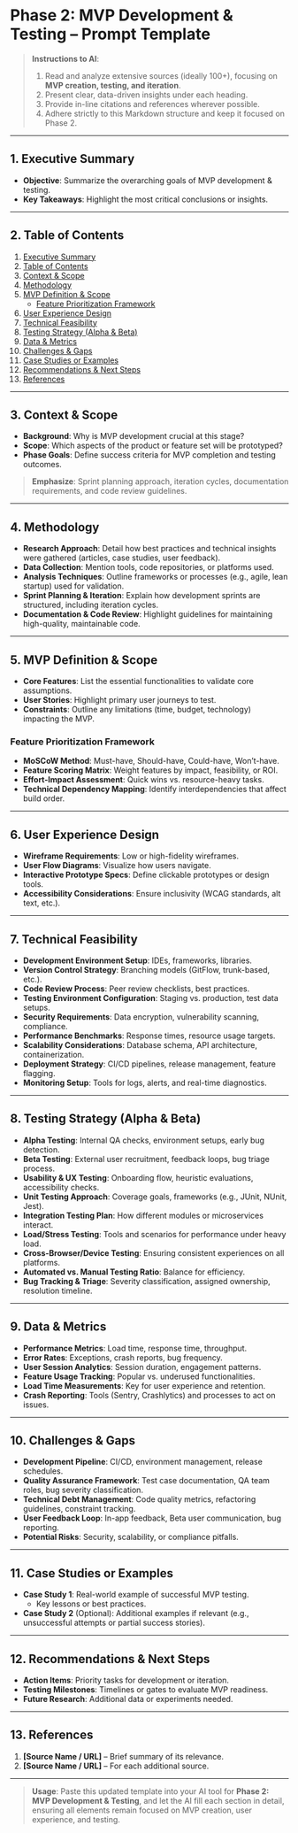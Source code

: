 # **Phase 2: MVP Development & Testing – Prompt Template**

> **Instructions to AI**:
> 1. Read and analyze extensive sources (ideally 100+), focusing on **MVP creation, testing, and iteration**.
> 2. Present clear, data-driven insights under each heading.
> 3. Provide in-line citations and references wherever possible.
> 4. Adhere strictly to this Markdown structure and keep it focused on Phase 2.

---

## **1. Executive Summary**
- **Objective**: Summarize the overarching goals of MVP development & testing.
- **Key Takeaways**: Highlight the most critical conclusions or insights.

---

## **2. Table of Contents**
1. [Executive Summary](#1-executive-summary)
2. [Table of Contents](#2-table-of-contents)
3. [Context & Scope](#3-context--scope)
4. [Methodology](#4-methodology)
5. [MVP Definition & Scope](#5-mvp-definition--scope)
   - [Feature Prioritization Framework](#feature-prioritization-framework)
6. [User Experience Design](#6-user-experience-design)
7. [Technical Feasibility](#7-technical-feasibility)
8. [Testing Strategy (Alpha & Beta)](#8-testing-strategy-alpha--beta)
9. [Data & Metrics](#9-data--metrics)
10. [Challenges & Gaps](#10-challenges--gaps)
11. [Case Studies or Examples](#11-case-studies-or-examples)
12. [Recommendations & Next Steps](#12-recommendations--next-steps)
13. [References](#13-references)

---

## **3. Context & Scope**
- **Background**: Why is MVP development crucial at this stage?
- **Scope**: Which aspects of the product or feature set will be prototyped?
- **Phase Goals**: Define success criteria for MVP completion and testing outcomes.

> **Emphasize**: Sprint planning approach, iteration cycles, documentation requirements, and code review guidelines.

---

## **4. Methodology**
- **Research Approach**: Detail how best practices and technical insights were gathered (articles, case studies, user feedback).
- **Data Collection**: Mention tools, code repositories, or platforms used.
- **Analysis Techniques**: Outline frameworks or processes (e.g., agile, lean startup) used for validation.
- **Sprint Planning & Iteration**: Explain how development sprints are structured, including iteration cycles.
- **Documentation & Code Review**: Highlight guidelines for maintaining high-quality, maintainable code.

---

## **5. MVP Definition & Scope**
- **Core Features**: List the essential functionalities to validate core assumptions.
- **User Stories**: Highlight primary user journeys to test.
- **Constraints**: Outline any limitations (time, budget, technology) impacting the MVP.

### **Feature Prioritization Framework**
- **MoSCoW Method**: Must-have, Should-have, Could-have, Won’t-have.
- **Feature Scoring Matrix**: Weight features by impact, feasibility, or ROI.
- **Effort-Impact Assessment**: Quick wins vs. resource-heavy tasks.
- **Technical Dependency Mapping**: Identify interdependencies that affect build order.

---

## **6. User Experience Design**
- **Wireframe Requirements**: Low or high-fidelity wireframes.
- **User Flow Diagrams**: Visualize how users navigate.
- **Interactive Prototype Specs**: Define clickable prototypes or design tools.
- **Accessibility Considerations**: Ensure inclusivity (WCAG standards, alt text, etc.).

---

## **7. Technical Feasibility**
- **Development Environment Setup**: IDEs, frameworks, libraries.
- **Version Control Strategy**: Branching models (GitFlow, trunk-based, etc.).
- **Code Review Process**: Peer review checklists, best practices.
- **Testing Environment Configuration**: Staging vs. production, test data setups.
- **Security Requirements**: Data encryption, vulnerability scanning, compliance.
- **Performance Benchmarks**: Response times, resource usage targets.
- **Scalability Considerations**: Database schema, API architecture, containerization.
- **Deployment Strategy**: CI/CD pipelines, release management, feature flagging.
- **Monitoring Setup**: Tools for logs, alerts, and real-time diagnostics.

---

## **8. Testing Strategy (Alpha & Beta)**
- **Alpha Testing**: Internal QA checks, environment setups, early bug detection.
- **Beta Testing**: External user recruitment, feedback loops, bug triage process.
- **Usability & UX Testing**: Onboarding flow, heuristic evaluations, accessibility checks.
- **Unit Testing Approach**: Coverage goals, frameworks (e.g., JUnit, NUnit, Jest).
- **Integration Testing Plan**: How different modules or microservices interact.
- **Load/Stress Testing**: Tools and scenarios for performance under heavy load.
- **Cross-Browser/Device Testing**: Ensuring consistent experiences on all platforms.
- **Automated vs. Manual Testing Ratio**: Balance for efficiency.
- **Bug Tracking & Triage**: Severity classification, assigned ownership, resolution timeline.

---

## **9. Data & Metrics**
- **Performance Metrics**: Load time, response time, throughput.
- **Error Rates**: Exceptions, crash reports, bug frequency.
- **User Session Analytics**: Session duration, engagement patterns.
- **Feature Usage Tracking**: Popular vs. underused functionalities.
- **Load Time Measurements**: Key for user experience and retention.
- **Crash Reporting**: Tools (Sentry, Crashlytics) and processes to act on issues.

---

## **10. Challenges & Gaps**
- **Development Pipeline**: CI/CD, environment management, release schedules.
- **Quality Assurance Framework**: Test case documentation, QA team roles, bug severity classification.
- **Technical Debt Management**: Code quality metrics, refactoring guidelines, constraint tracking.
- **User Feedback Loop**: In-app feedback, Beta user communication, bug reporting.
- **Potential Risks**: Security, scalability, or compliance pitfalls.

---

## **11. Case Studies or Examples**
- **Case Study 1**: Real-world example of successful MVP testing.
  - Key lessons or best practices.
- **Case Study 2** (Optional): Additional examples if relevant (e.g., unsuccessful attempts or partial success stories).

---

## **12. Recommendations & Next Steps**
- **Action Items**: Priority tasks for development or iteration.
- **Testing Milestones**: Timelines or gates to evaluate MVP readiness.
- **Future Research**: Additional data or experiments needed.

---

## **13. References**
1. **[Source Name / URL]** – Brief summary of its relevance.
2. **[Source Name / URL]** – For each additional source.

---

> **Usage**: Paste this updated template into your AI tool for **Phase 2: MVP Development & Testing**, and let the AI fill each section in detail, ensuring all elements remain focused on MVP creation, user experience, and testing.
